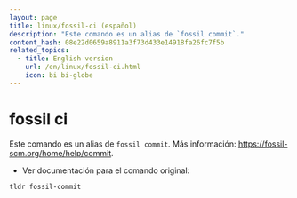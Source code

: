 ```yaml
---
layout: page
title: linux/fossil-ci (español)
description: "Este comando es un alias de `fossil commit`."
content_hash: 08e22d0659a8911a3f73d433e14918fa26fc7f5b
related_topics:
  - title: English version
    url: /en/linux/fossil-ci.html
    icon: bi bi-globe
---
```

# fossil ci

Este comando es un alias de `fossil commit`.
Más información: <https://fossil-scm.org/home/help/commit>.

- Ver documentación para el comando original:

`tldr fossil-commit`

